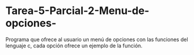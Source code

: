 # Tarea-5-Parcial-2-Menu-de-opciones-
Programa que ofrece al usuario un menú de opciones con las funciones del lenguaje c, cada opción ofrece un ejemplo de la función. 
